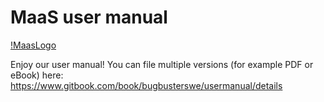# MaaS user manual

[!MaasLogo](./img/logo.png)

Enjoy our user manual! You can file multiple versions (for example PDF or eBook) here: https://www.gitbook.com/book/bugbusterswe/usermanual/details